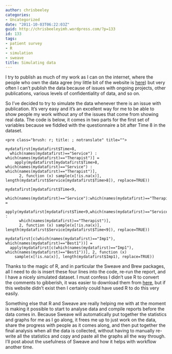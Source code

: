 ```yaml
---
author: chrisbeeley
categories:
- Uncategorized
date: "2011-10-03T06:22:03Z"
guid: http://chrisbeeleyimh.wordpress.com/?p=133
id: 133
tags:
- patient survey
- R
- simulation
- sweave
title: Simulating data
---
```


I try to publish as much of my work as I can on the internet, where the people who own the data agree (my little bit of the website is [here](http://www.institutemh.org.uk/-about-us-/our-evaluation-service)) but very often I can’t publish the data because of issues with ongoing projects, other publications, various levels of confidentiality of data, and so on.

So I’ve decided to try to simulate the data whenever there is an issue with publication. It’s very easy and it’s an excellent way for me to be able to show people my work without any of the issues that come from showing real data. The code is below, it comes in two parts for the first set of variables because we fiddled with the questionnaire a bit after Time 8 in the dataset.

```
<pre class="brush: r; title: ; notranslate" title="">

mydatafirst[mydatafirst$Time>8,
  which(names(mydatafirst)=="Service") : which(names(mydatafirst)=="Therapist")] = 
    apply(mydatafirst[mydatafirst$Time>8, which(names(mydatafirst)=="Service") : which(names(mydatafirst)=="Therapist")],
      2, function (x) sample(x[!is.na(x)], length(mydatafirst$Service[mydatafirst$Time>8]), replace=TRUE))

mydatafirst[mydatafirst$Time<9,
  which(names(mydatafirst)=="Service"):which(names(mydatafirst)=="Therapist")] = 
    apply(mydatafirst[mydatafirst$Time<9,which(names(mydatafirst)=="Service") : 
      which(names(mydatafirst)=="Therapist")],
      2, function (x) sample(x[!is.na(x)], length(mydatafirst$Service[mydatafirst$Time<9]), replace=TRUE))

mydatafirst[c(which(names(mydatafirst)=="Imp1"), which(names(mydatafirst)=="Best1"))] =
  apply(mydatafirst[c(which(names(mydatafirst)=="Imp1"), which(names(mydatafirst)=="Best1"))], 2, function (x)
    sample(x[!is.na(x)], length(mydatafirst$Imp1), replace=TRUE))

```

Thanks to the magic of R, and in particular the Sweave and Brew packages, all I need to do is insert these four lines into the code, re-run the report, and I have a nicely simulated dataset. I must confess I didn’t use R to convert the comments to gibberish, it was easier to download them from [here](www.random.org), but if this website didn’t exist then I certainly could have used R to do this very easily.

Something else that R and Sweave are really helping me with at the moment is making it possible to start to analyse data and compile reports before the data comes in. Because Sweave will automatically put together the statistics and graphs for me as I go along, it frees me up to just work on the data, share the progress with people as it comes along, and then put together the final analysis when all the data is collected, without having to manually re-write all the statistics and copy and paste all the graphs all the way through. I’ll post about the usefulness of Sweave and how it helps with workflow another time.